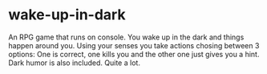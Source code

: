 # wake-up-in-dark
An RPG game that runs on console. You wake up in the dark and things happen around you. Using your senses you take actions chosing between 3 options: One is correct, one kills you and the other one just gives you a hint. Dark humor is also included. Quite a lot.
